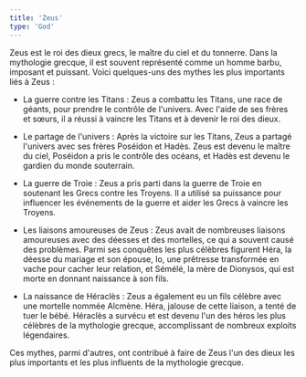 ```yaml
---
title: 'Zeus'
type: 'God'
---
```


Zeus est le roi des dieux grecs, le maître du ciel et du tonnerre. Dans la mythologie grecque, il est souvent représenté comme un homme barbu, imposant et puissant. Voici quelques-uns des mythes les plus importants liés à Zeus :

 * La guerre contre les Titans : Zeus a combattu les Titans, une race de géants, pour prendre le contrôle de l'univers. Avec l'aide de ses frères et sœurs, il a réussi à vaincre les Titans et à devenir le roi des dieux.

 * Le partage de l'univers : Après la victoire sur les Titans, Zeus a partagé l'univers avec ses frères Poséidon et Hadès. Zeus est devenu le maître du ciel, Poséidon a pris le contrôle des océans, et Hadès est devenu le gardien du monde souterrain.

 * La guerre de Troie : Zeus a pris parti dans la guerre de Troie en soutenant les Grecs contre les Troyens. Il a utilisé sa puissance pour influencer les événements de la guerre et aider les Grecs à vaincre les Troyens.

 * Les liaisons amoureuses de Zeus : Zeus avait de nombreuses liaisons amoureuses avec des déesses et des mortelles, ce qui a souvent causé des problèmes. Parmi ses conquêtes les plus célèbres figurent Héra, la déesse du mariage et son épouse, Io, une prêtresse transformée en vache pour cacher leur relation, et Sémélé, la mère de Dionysos, qui est morte en donnant naissance à son fils.

 * La naissance de Héraclès : Zeus a également eu un fils célèbre avec une mortelle nommée Alcmène. Héra, jalouse de cette liaison, a tenté de tuer le bébé. Héraclès a survécu et est devenu l'un des héros les plus célèbres de la mythologie grecque, accomplissant de nombreux exploits légendaires.

Ces mythes, parmi d'autres, ont contribué à faire de Zeus l'un des dieux les plus importants et les plus influents de la mythologie grecque.